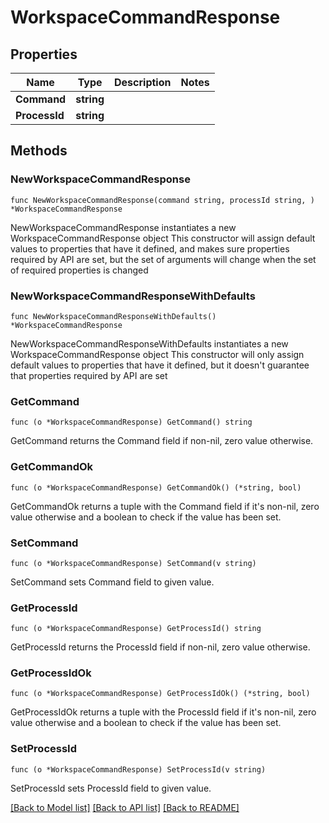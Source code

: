 # WorkspaceCommandResponse

## Properties

Name | Type | Description | Notes
------------ | ------------- | ------------- | -------------
**Command** | **string** |  | 
**ProcessId** | **string** |  | 

## Methods

### NewWorkspaceCommandResponse

`func NewWorkspaceCommandResponse(command string, processId string, ) *WorkspaceCommandResponse`

NewWorkspaceCommandResponse instantiates a new WorkspaceCommandResponse object
This constructor will assign default values to properties that have it defined,
and makes sure properties required by API are set, but the set of arguments
will change when the set of required properties is changed

### NewWorkspaceCommandResponseWithDefaults

`func NewWorkspaceCommandResponseWithDefaults() *WorkspaceCommandResponse`

NewWorkspaceCommandResponseWithDefaults instantiates a new WorkspaceCommandResponse object
This constructor will only assign default values to properties that have it defined,
but it doesn't guarantee that properties required by API are set

### GetCommand

`func (o *WorkspaceCommandResponse) GetCommand() string`

GetCommand returns the Command field if non-nil, zero value otherwise.

### GetCommandOk

`func (o *WorkspaceCommandResponse) GetCommandOk() (*string, bool)`

GetCommandOk returns a tuple with the Command field if it's non-nil, zero value otherwise
and a boolean to check if the value has been set.

### SetCommand

`func (o *WorkspaceCommandResponse) SetCommand(v string)`

SetCommand sets Command field to given value.


### GetProcessId

`func (o *WorkspaceCommandResponse) GetProcessId() string`

GetProcessId returns the ProcessId field if non-nil, zero value otherwise.

### GetProcessIdOk

`func (o *WorkspaceCommandResponse) GetProcessIdOk() (*string, bool)`

GetProcessIdOk returns a tuple with the ProcessId field if it's non-nil, zero value otherwise
and a boolean to check if the value has been set.

### SetProcessId

`func (o *WorkspaceCommandResponse) SetProcessId(v string)`

SetProcessId sets ProcessId field to given value.



[[Back to Model list]](../README.md#documentation-for-models) [[Back to API list]](../README.md#documentation-for-api-endpoints) [[Back to README]](../README.md)



